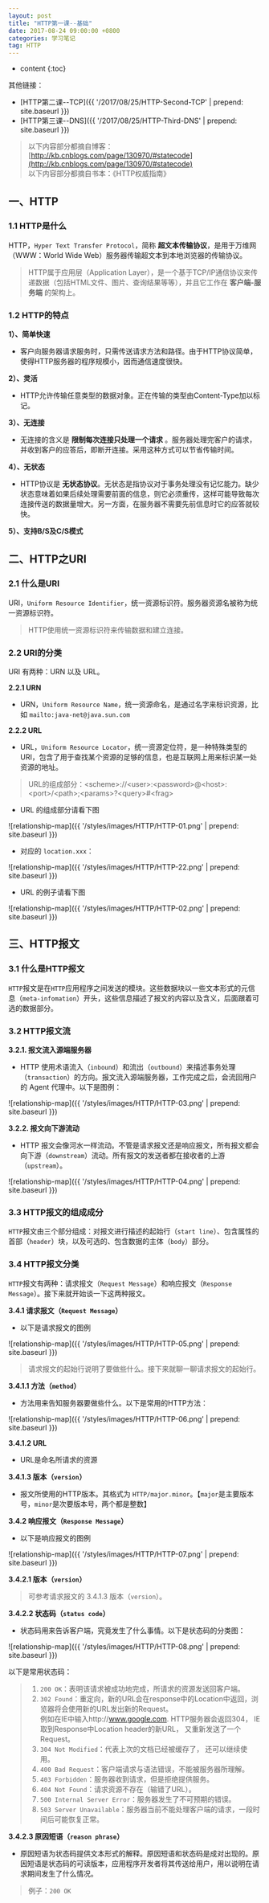 ```yaml
---
layout: post
title: "HTTP第一课--基础"
date: 2017-08-24 09:00:00 +0800 
categories: 学习笔记
tag: HTTP
---
```

* content
{:toc}

其他链接：

+ [HTTP第二课--TCP]({{ '/2017/08/25/HTTP-Second-TCP' | prepend: site.baseurl }})
+ [HTTP第三课--DNS]({{ '/2017/08/25/HTTP-Third-DNS' | prepend: site.baseurl }})

> 以下内容部分都摘自博客：[http://kb.cnblogs.com/page/130970/#statecode](http://kb.cnblogs.com/page/130970/#statecode)  
> 以下内容部分都摘自书本：《HTTP权威指南》

<!-- more -->

## 一、HTTP

### 1.1 HTTP是什么 

HTTP，`Hyper Text Transfer Protocol`，简称 **超文本传输协议**，是用于万维网（WWW：World Wide Web）服务器传输超文本到本地浏览器的传输协议。

>HTTP属于应用层（Application Layer），是一个基于TCP/IP通信协议来传递数据（包括HTML文件、图片、查询结果等等），并且它工作在 **客户端-服务端** 的架构上。


### 1.2 HTTP的特点

**1）、简单快速**  
* 客户向服务器请求服务时，只需传送请求方法和路径。由于HTTP协议简单，使得HTTP服务器的程序规模小，因而通信速度很快。

**2）、灵活** 
* HTTP允许传输任意类型的数据对象。正在传输的类型由Content-Type加以标记。

**3）、无连接**  
* 无连接的含义是 **限制每次连接只处理一个请求** 。服务器处理完客户的请求，并收到客户的应答后，即断开连接。采用这种方式可以节省传输时间。

**4）、无状态**  
* HTTP协议是 **无状态协议**。无状态是指协议对于事务处理没有记忆能力。缺少状态意味着如果后续处理需要前面的信息，则它必须重传，这样可能导致每次连接传送的数据量增大。另一方面，在服务器不需要先前信息时它的应答就较快。

**5）、支持B/S及C/S模式**

## 二、HTTP之URI

### 2.1 什么是URI

URI，`Uniform Resource Identifier`，统一资源标识符。服务器资源名被称为统一资源标识符。

>HTTP使用统一资源标识符来传输数据和建立连接。      

### 2.2 URI的分类

URI 有两种：URN 以及 URL。

**2.2.1 URN**

* URN，`Uniform Resource Name`，统一资源命名，是通过名字来标识资源，比如 `mailto:java-net@java.sun.com`

**2.2.2 URL**

* URL，`Uniform Resource Locator`，统一资源定位符，是一种特殊类型的URI，包含了用于查找某个资源的足够的信息，也是互联网上用来标识某一处资源的地址。

> URL的组成部分：<scheme&gt;://<user&gt;:<password&gt;@<host&gt;:<port&gt;/<path&gt;;<params&gt;?<query&gt;#<frag&gt;

*  URL 的组成部分请看下图

![relationship-map]({{ '/styles/images/HTTP/HTTP-01.png' | prepend: site.baseurl }})

* 对应的 `location.xxx`：

![relationship-map]({{ '/styles/images/HTTP/HTTP-22.png' | prepend: site.baseurl }})

*  URL 的例子请看下图

![relationship-map]({{ '/styles/images/HTTP/HTTP-02.png' | prepend: site.baseurl }})

## 三、HTTP报文

### 3.1 什么是HTTP报文

`HTTP`报文是在`HTTP`应用程序之间发送的模块。这些数据块以一些文本形式的元信息（`meta-infomation`）开头，这些信息描述了报文的内容以及含义，后面跟着可选的数据部分。

### 3.2 HTTP报文流

**3.2.1. 报文流入源端服务器**

* HTTP 使用术语流入（`inbound`）和流出（`outbound`）来描述事务处理（`transaction`）的方向。报文流入源端服务器，工作完成之后，会流回用户的 Agent 代理中。以下是图例：

![relationship-map]({{ '/styles/images/HTTP/HTTP-03.png' | prepend: site.baseurl }})


**3.2.2. 报文向下游流动**

* HTTP 报文会像河水一样流动。不管是请求报文还是响应报文，所有报文都会向下游（`downstream`）流动。所有报文的发送者都在接收者的上游（`upstream`）。 

![relationship-map]({{ '/styles/images/HTTP/HTTP-04.png' | prepend: site.baseurl }})

### 3.3 HTTP报文的组成成分

`HTTP`报文由三个部分组成：对报文进行描述的起始行（`start line`）、包含属性的首部（`header`）块，以及可选的、包含数据的主体（`body`）部分。

### 3.4 HTTP报文分类 

`HTTP`报文有两种：请求报文（`Request Message`）和响应报文（`Response Message`）。接下来就开始谈一下这两种报文。

**3.4.1 请求报文（`Request Message`）**

* 以下是请求报文的图例

![relationship-map]({{ '/styles/images/HTTP/HTTP-05.png' | prepend: site.baseurl }})

> 请求报文的起始行说明了要做些什么。接下来就聊一聊请求报文的起始行。  

**3.4.1.1 方法（`method`）**

* 方法用来告知服务器要做些什么。以下是常用的HTTP方法：

![relationship-map]({{ '/styles/images/HTTP/HTTP-06.png' | prepend: site.baseurl }})

**3.4.1.2 URL**

* URL是命名所请求的资源

**3.4.1.3 版本（`version`）**

* 报文所使用的HTTP版本。其格式为 `HTTP/major.minor`。【`major`是主要版本号，`minor`是次要版本号，两个都是整数】


**3.4.2 响应报文（`Response Message`）** 

* 以下是响应报文的图例

![relationship-map]({{ '/styles/images/HTTP/HTTP-07.png' | prepend: site.baseurl }})

**3.4.2.1 版本（`version`）**

>可参考请求报文的 3.4.1.3 版本（`version`）。

**3.4.2.2 状态码（`status code`）**

* 状态码用来告诉客户端，究竟发生了什么事情。以下是状态码的分类图：

![relationship-map]({{ '/styles/images/HTTP/HTTP-08.png' | prepend: site.baseurl }})

以下是常用状态码：

>1. `200 OK`：表明该请求被成功地完成，所请求的资源发送回客户端。
>2. `302 Found`：重定向，新的URL会在response中的Location中返回，浏览器将会使用新的URL发出新的Request。  
    例如在IE中输入http://www.google.com. HTTP服务器会返回304， IE取到Response中Location header的新URL， 又重新发送了一个Request。
>3. `304 Not Modified`：代表上次的文档已经被缓存了， 还可以继续使用。
>4. `400 Bad Request`：客户端请求与语法错误，不能被服务器所理解。
>5. `403 Forbidden`：服务器收到请求，但是拒绝提供服务。
>6. `404 Not Found`：请求资源不存在（输错了URL）。
>7. `500 Internal Server Error`：服务器发生了不可预期的错误。
>8. `503 Server Unavailable`：服务器当前不能处理客户端的请求，一段时间后可能恢复正常。

**3.4.2.3 原因短语（`reason phrase`）**

* 原因短语为状态码提供文本形式的解释。原因短语和状态码是成对出现的。原因短语是状态码的可读版本，应用程序开发者将其传送给用户，用以说明在请求期间发生了什么情况。

> 例子：`200 OK`
